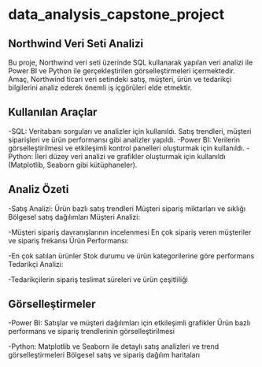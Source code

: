 # data_analysis_capstone_project
## Northwind Veri Seti Analizi
Bu proje, Northwind veri seti üzerinde SQL kullanarak yapılan veri analizi ile Power BI ve Python ile gerçekleştirilen görselleştirmeleri içermektedir. Amaç, Northwind ticari veri setindeki satış, müşteri, ürün ve tedarikçi bilgilerini analiz ederek önemli iş içgörüleri elde etmektir.

## Kullanılan Araçlar
-SQL: Veritabanı sorguları ve analizler için kullanıldı. Satış trendleri, müşteri siparişleri ve ürün performansı gibi analizler yapıldı.
-Power BI: Verilerin görselleştirilmesi ve etkileşimli kontrol panelleri oluşturmak için kullanıldı.
-Python: İleri düzey veri analizi ve grafikler oluşturmak için kullanıldı (Matplotlib, Seaborn gibi kütüphaneler).
## Analiz Özeti
-Satış Analizi:
Ürün bazlı satış trendleri
Müşteri sipariş miktarları ve sıklığı
Bölgesel satış dağılımları
Müşteri Analizi:

-Müşteri sipariş davranışlarının incelenmesi
En çok sipariş veren müşteriler ve sipariş frekansı
Ürün Performansı:

-En çok satılan ürünler
Stok durumu ve ürün kategorilerine göre performans
Tedarikçi Analizi:

-Tedarikçilerin sipariş teslimat süreleri ve ürün çeşitliliği

## Görselleştirmeler
-Power BI:
Satışlar ve müşteri dağılımları için etkileşimli grafikler
Ürün bazlı performans ve sipariş trendlerinin görselleştirilmesi

-Python:
Matplotlib ve Seaborn ile detaylı satış analizleri ve trend görselleştirmeleri
Bölgesel satış ve sipariş dağılım haritaları
